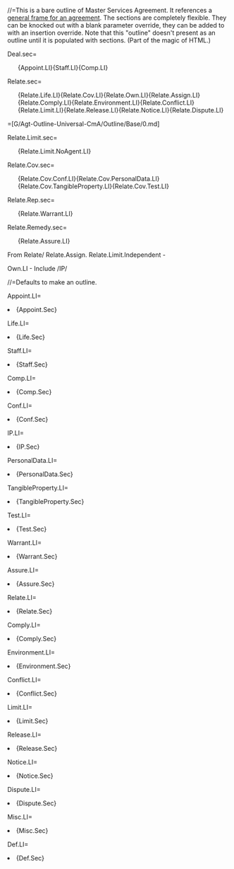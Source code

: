 //=This is a bare outline of Master Services Agreement.  It references a <a href="index.php?action=doc&file=G/Agt-Form-CmA/US/0.md">general frame for an agreement</a>.  The sections are completely flexible.  They can be knocked out with a blank parameter override, they can be added to with an insertion override.  Note that this "outline" doesn't present as an outline until it is populated with sections.  (Part of the magic of HTML.)

Deal.sec=<ol>{Appoint.LI}{Staff.LI}{Comp.LI}</ol>

Relate.sec=<ol>{Relate.Life.LI}{Relate.Cov.LI}{Relate.Own.LI}{Relate.Assign.LI}{Relate.Comply.LI}{Relate.Environment.LI}{Relate.Conflict.LI}{Relate.Limit.LI}{Relate.Release.LI}{Relate.Notice.LI}{Relate.Dispute.LI}</ol>

=[G/Agt-Outline-Universal-CmA/Outline/Base/0.md]

Relate.Limit.sec=<ol>{Relate.Limit.NoAgent.LI}</ol>

Relate.Cov.sec=<ol>{Relate.Cov.Conf.LI}{Relate.Cov.PersonalData.LI}{Relate.Cov.TangibleProperty.LI}{Relate.Cov.Test.LI}</ol>

Relate.Rep.sec=<ol>{Relate.Warrant.LI}</ol>

Relate.Remedy.sec=<ol>{Relate.Assure.LI}</ol>

From Relate/
Relate.Assign.
Relate.Limit.Independent - 

Own.LI - Include /IP/
 
//=Defaults to make an outline.

Appoint.LI=<li>{Appoint.Sec}</li>

Life.LI=<li>{Life.Sec}</li>

Staff.LI=<li>{Staff.Sec}</li>

Comp.LI=<li>{Comp.Sec}</li>

Conf.LI=<li>{Conf.Sec}</li>

IP.LI=<li>{IP.Sec}</li>

PersonalData.LI=<li>{PersonalData.Sec}</li>

TangibleProperty.LI=<li>{TangibleProperty.Sec}</li>

Test.LI=<li>{Test.Sec}</li>

Warrant.LI=<li>{Warrant.Sec}</li>

Assure.LI=<li>{Assure.Sec}</li>

Relate.LI=<li>{Relate.Sec}</li>

Comply.LI=<li>{Comply.Sec}</li>

Environment.LI=<li>{Environment.Sec}</li>

Conflict.LI=<li>{Conflict.Sec}</li>

Limit.LI=<li>{Limit.Sec}</li>

Release.LI=<li>{Release.Sec}</li>

Notice.LI=<li>{Notice.Sec}</li>

Dispute.LI=<li>{Dispute.Sec}</li>

Misc.LI=<li>{Misc.Sec}</li>

Def.LI=<li>{Def.Sec}</li>